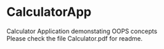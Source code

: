 # CalculatorApp
Calculator Application demonstating OOPS concepts
<br />
Please check the file Calculator.pdf for readme.
